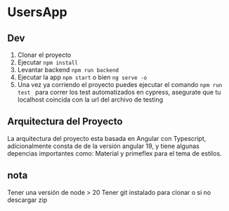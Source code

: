 # UsersApp

## Dev

1. Clonar el proyecto
2. Ejecutar `npm install`
3. Levantar backend `npm run backend`
4. Ejecutar la app `npm start` o bien `ng serve -o`
5. Una vez ya corriendo el proyecto puedes ejecutar el comando `npm run test ` para correr los test automatizados en cypress, asegurate que tu localhost coincida con la url del archivo de testing

## Arquitectura del Proyecto

La arquitectura del proyecto esta basada en Angular con Typescript, adicionalmente consta de de la versión angular 19, y tiene algunas depencias importantes como: Material y primeflex para el tema de estilos.

## nota

Tener una versión de node > 20
Tener git instalado para clonar o si no descargar zip
